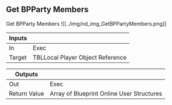 ## Get BPParty Members
Get BPParty Members
![[../img/nd_img_GetBPPartyMembers.png]]

|Inputs||
|--|--|
| In | Exec |
| Target | TBLLocal Player Object Reference |

|Outputs||
|--|--|
| Out | Exec |
| Return Value | Array of Blueprint Online User Structures |
